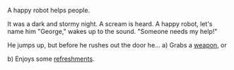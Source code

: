 A happy robot helps people.

It was a dark and stormy night.  A scream is heard.  A happy robot, let's name him "George," wakes up to the sound.
"Someone needs my help!"

He jumps up, but before he rushes out the door he...
a) Grabs a [weapon](./robot-help/robot-weapon.md), or

b) Enjoys some [refreshments](./robot-help/refreshments.md).